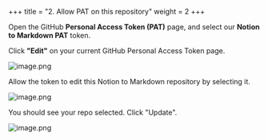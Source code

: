 +++
title = "2. Allow PAT on this repository"
weight = 2
+++


Open the GitHub **Personal Access Token (PAT)** page, and select our **Notion to Markdown PAT** token.


Click **"Edit"** on your current GitHub Personal Access Token page.


![image.png](/images/004-iv-level-3-notion-to-hugo-relearn-on-github-pages/17-781624-image.png)


Allow the token to edit this Notion to Markdown repository by selecting it.


![image.png](/images/004-iv-level-3-notion-to-hugo-relearn-on-github-pages/17-384692-image.png)


You should see your repo selected. Click "Update".


![image.png](/images/004-iv-level-3-notion-to-hugo-relearn-on-github-pages/17-449555-image.png)


